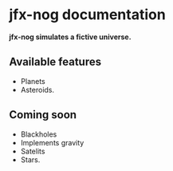 # jfx-nog documentation
<b>jfx-nog simulates a fictive universe.</b>
## Available features
* Planets
* Asteroids.
## Coming soon
* Blackholes
* Implements gravity
* Satelits
* Stars.